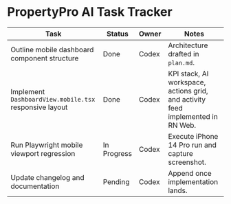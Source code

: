 ﻿# PropertyPro AI Task Tracker

| Task | Status | Owner | Notes |
| --- | --- | --- | --- |
| Outline mobile dashboard component structure | Done | Codex | Architecture drafted in `plan.md`. |
| Implement `DashboardView.mobile.tsx` responsive layout | Done | Codex | KPI stack, AI workspace, actions grid, and activity feed implemented in RN Web. |
| Run Playwright mobile viewport regression | In Progress | Codex | Execute iPhone 14 Pro run and capture screenshot. |
| Update changelog and documentation | Pending | Codex | Append once implementation lands. |
